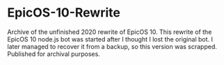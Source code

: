 # EpicOS-10-Rewrite
Archive of the unfinished 2020 rewrite of EpicOS 10. This rewrite of the EpicOS 10 node.js bot was started after I thought I lost the original bot. I later managed to recover it from a backup, so this version was scrapped. Published for archival purposes.
